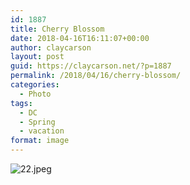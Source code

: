 ```yaml
---
id: 1887
title: Cherry Blossom
date: 2018-04-16T16:11:07+00:00
author: claycarson
layout: post
guid: https://claycarson.net/?p=1887
permalink: /2018/04/16/cherry-blossom/
categories:
  - Photo
tags:
  - DC
  - Spring
  - vacation
format: image
---
```

![22.jpeg](https://claycarson.net/wp-content/uploads/2018/04/22.jpeg)
<!--more-->